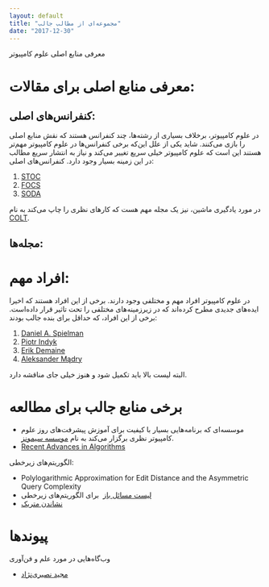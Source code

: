```yaml
---
layout: default
title: "مجموعه‌ای از مطالب جالب"
date: "2017-12-30"
---
```


معرفی منابع اصلی علوم کامپیوتر

# معرفی منابع اصلی برای مقالات:

## کنفرانس‌های اصلی:

در علوم کامپیوتر، برخلاف بسیاری از رشته‌ها، چند کنفرانس هستند که نقش منابع اصلی را بازی می‌کنند. شاید یکی از علل این‌که برخی کنفرانس‌ها در علوم کامپیوتر مهم‌تر هستند این است که علوم کامپیوتر خیلی سریع تغییر می‌کند و نیاز به انتشار سریع مطالب در این زمینه بسیار وجود دارد. کنفرانس‌های اصلی:

1. [STOC](http://acm-stoc.org/)
2. [FOCS](http://ieee-focs.org/)
3. [SODA](https://en.wikipedia.org/wiki/Symposium_on_Discrete_Algorithms)

در مورد یادگیری ماشین، نیز یک مجله مهم هست که کارهای نظری را چاپ می‌کند به نام [COLT](http://www.learningtheory.org/).

## مجله‌ها:

# افراد مهم:

در علوم کامپیوتر افراد مهم و مختلفی وجود دارند. برخی از این افراد هستند که اخیرا ایده‌های جدیدی مطرح کرده‌اند که در زیرزمینه‌های مختلفی را تحت تاثیر قرار داده‌است. برخی از این افراد، که حداقل برای بنده جالب بودند:

1. [Daniel A. Spielman](http://www.cs.yale.edu/homes/spielman/)
2. [Piotr Indyk](https://people.csail.mit.edu/indyk/)
3. [Erik Demaine](http://erikdemaine.org/)
4. [Aleksander Mądry](https://people.csail.mit.edu/madry/)

البته لیست بالا باید تکمیل شود و هنوز خیلی جای مناقشه دارد.

# برخی منابع جالب برای مطالعه

- موسسه‌ای که برنامه‌هایی بسیار با کیفیت برای آموزش پیشرفت‌های روز علوم کامپیوتر نظری برگزار می‌کند به نام [موسسه سیمونز](https://simons.berkeley.edu/).
- [Recent Advances in Algorithms](http://raa-school.org/)


الگوریتم‌های زیرخطی:

- Polylogarithmic Approximation for Edit Distance and the Asymmetric Query Complexity
- [لیست مسائل باز](http://duch.mimuw.edu.pl/~malcin/opl.pdf)  برای الگوریتم‌های زیرخطی
- [نشاندن متریک](http://kam.mff.cuni.cz/~matousek/ba-a4.pdf)

# پیوندها

وب‌گاه‌هایی در مورد علم و فن‌آوری

- [مجید نصیری‌نژاد](http://majid.nasirinejad.ir/)
